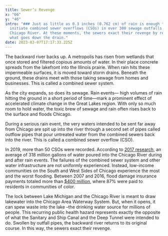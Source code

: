 ```yaml
---
title: Sewer’s Revenge
x: "66"
y: "46"
intro: "### Just as little as 0.3 inches (0.762 cm) of rain is enough to
  initiate combined sewer overflows (CSOs) in over 300 sewage outfalls into the
  Chicago River. At these moments, the sewers exact their revenge by resurfacing
  what goes down the drain."
date: 2023-03-07T17:17:33.225Z
---
```

The backward river backs up. A metropolis has risen from wetlands that once stored and filtered copious amounts of water. In their place concrete spreads from the lakefront into the Illinois prairie. When rain hits these impermeable surfaces, it is moved toward storm drains. Beneath the ground, these drains meet with those taking sewage from homes and businesses. This is called a combined sewer system.

As the city expands, so does its sewage. Rain events— high volumes of rain hitting the ground in a short period of time—mark a prominent effect of accelerated climate change in the Great Lakes region. With only so much room to hold water, the toxic brew of sewage and rain often rises back to the surface and floods Chicago.

During a serious rain event, the very waters intended to be sent far away from Chicago are spit up into the river through a second set of pipes called outflow pipes that pour untreated water from the combined sewers back into the river. This is called a combined sewer overflow (CSO).

In 2019, more than 50 CSOs were recorded. According to [2017 research](https://www.chicagotribune.com/news/breaking/ct-chicago-river-still-dirty-met-20170623-story.html), an average of 318 million gallons of water poured into the Chicago River during and after rain events. The failures of the combined sewer system and other water infrastructure are not uniformly experienced. Instead, low-income communities on the South and West Sides of Chicago experience the most and the worst flooding. Between 2007 and 2016, flood damage insurance payments totaled more than [$400 million](https://cnt.org/sites/default/files/pdf/FloodEquity2019.pdf), where 87% were paid to residents in communities of color.

The lock between Lake Michigan and the Chicago River is meant to draw lakewater into the Chicago Area Waterway System. But, when it opens, it can spew waste into the lake –the drinking water source for millions of people. This recurring public health hazard represents exactly the opposite of what the Sanitary and Ship Canal and the Deep Tunnel were intended to do. Swollen by outfall pipes, the backward river returns to its original course. In this way, the sewers exact their revenge.
